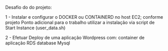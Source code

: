 Desafio do do projeto:

1 - Instalar e configurar o DOCKER ou CONTAINERD no host EC2; conforme
projeto Ponto adicional para o trabalho utilizar a instalação via script de
Start Instance (user_data.sh)

2 - Efetuar Deploy de uma aplicação Wordpress com:
container de aplicação RDS database Mysql

